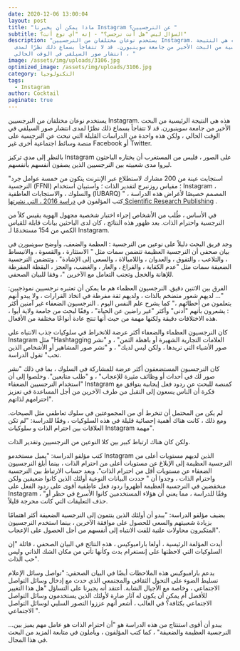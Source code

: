 ```yaml
---
date: 2020-12-06 13:00:04
layout: post
title: "ماذا يمكن أن يخبرنا Instagram عن النرجسيين؟ "
subtitle: السؤال ليس "هل أنت نرجسي؟" - إنه "أي نوع أنت؟"
description: "يستخدم نوعان مختلفان من النرجسيين Instagram. هذه هي النتيجة
  الرئيسية من البحث الأخير من جامعة سوينبورن. قد لا تتفاجأ بسماع ذلك نظرًا لمدى
  انتشار صور السيلفي في الوقت الحالي ، "
image: /assets/img/uploads/3106.jpg
optimized_image: /assets/img/uploads/3106.jpg
category: التكنولوجيا
tags:
  - Instagram
author: Cocktail
paginate: true
---
```

يستخدم نوعان مختلفان من النرجسيين Instagram. هذه هي النتيجة الرئيسية من البحث الأخير من جامعة سوينبورن. قد لا تتفاجأ بسماع ذلك نظرًا لمدى انتشار صور السيلفي في الوقت الحالي ، ولكن هذه واحدة من الدراسات القليلة التي تبحث عن النرجسية على منصة وسائط اجتماعية أخرى غير Facebook أو Twitter.

بالنظر إلى مدى تركيز Instagram على الصور ، فليس من المستغرب أن يختاره الباحثون ليروا مدى شعبيته بين النرجسيين الذين يصفون أنفسهم بأنفسهم.

"استجابت عينة من 200 مشارك لاستطلاع عبر الإنترنت يتكون من خمسة عوامل جرد النرجسية (FFNI) ؛ مقياس روزنبرج لتقدير الذات ؛ واستبيان استخدام Instagram ، والسلوك ، والاستجابات العاطفية (IUBARQ) المصمم خصيصًا لأغراض هذه الدراسة ، " كتب المؤلفون في [دراسة 2016 ، التي نشرتها Scientific Research Publishing](https://www.scirp.org/journal/PaperInformation.aspx?PaperID=66043) .

في الأساس ، طُلب من الأشخاص إجراء اختبار شخصية مجهول الهوية يقيس كلاً من النرجسية واحترام الذات. بعد ظهور هذه النتائج ، كان لدى الباحثين بيانات قابلة للقياس الكمي من 154 مستخدمًا لـ Instagram.

وجد فريق البحث دليلاً على نوعين من النرجسية : العظمة والضعف. وأوضح *سوينبورن* في بيان صحفي أن النرجسية العظيمة تتضمن سمات مثل " الاستثارة ، والقسوة ، والانبساط ، والتلاعب ، والتفوق ، والعدوان ، واللامبالاة ، والسعي إلى الإشادة" . وتتضمن النرجسية الضعيفة سمات مثل "عدم الكفاية ، والفراغ ، والعار ، والغضب، والعجز ، اليقظة المفرطة للإهانة والخجل وتجنب التعامل مع الآخرين "، وفقا للبيان الصحفي.

الفرق بين الاثنين دقيق. النرجسيون العظماء هم ما يمكن أن تعتبره نرجسيين نموذجيين: "... لديهم شعور متضخم بالذات ، ولديهم ثقة مفرطة في اتخاذ القرارات ، ولا يبدو أنهم يتعلمون من أخطائهم ،" كما يشرح علم النفس اليوم . النرجسيون الضعفاء غير آمنين أكثر : يشعرون بأنهم "أدنى" وأكثر "غير راضين عن الحياة" ، وفقًا لبحث من جامعة ولاية أيوا ، هذه الاختلافات دقيقة ولكنها مهمة من حيث أنها تنتج عادة أنواعًا مختلفة من الأفعال.

كان النرجسيون العظماء والضعفاء أكثر عرضة للانخراط في سلوكيات جذب الانتباه على Instagram مثل "Hashtagging العلامات التجارية الشهيرة أو باهظة الثمن" ، و "نشر صور الأشياء التي تريدها ، ولكن ليس لديك" ، و "نشر صور المشاهير أو الأشخاص الذين تحب" تقول الدراسة.

كان النرجسيون المستضعفون أكثر عرضة للمشاركة في السلوك ، بما في ذلك "نشر صور لك في أحداث أو وظائف مثيرة للإعجاب" ، و "طلب متابعين". وخلصوا إلى أن "استخدام النرجسيين الضعفاء Instagram كمنصة للبحث عن ردود فعل إيجابية يتوافق مع فكرة أن الناس يسعون إلى التقبل من طرف الآخرين من أجل المساعدة في تعزيز احترامهم لذاتهم".

لم يكن من المحتمل أن تنخرط أي من المجموعتين في سلوك تعاطفي مثل الصيحات. ومع ذلك ، كانت هناك أهمية إحصائية قليلة في هذه السلوكيات ، وفقًا للدراسة: "لم تكن العلاقات بين احترام الذات و سلوكيات Instagram مهمة".

ولكن كان هناك ارتباط كبير بين كلا النوعين من النرجسيين وتقدير الذات.

كتب مؤلفو الدراسة: "يميل مستخدمو Instagram الذين لديهم مستويات أعلى من النرجسية العظيمة إلى الإبلاغ عن مستويات أعلى من احترام الذات ، بينما أبلغ النرجسيون الضعفاء عن مستويات أقل من احترام الذات". وبعد حساب الارتباط بين النرجسية واحترام الذات ، وجدوا أن " حددت البيانات النوعية أولئك الذين كانوا ضعيفين ولكن منخفضين في النرجسية العظيمة أظهروا ردود فعل عاطفية أقوى على ردود الفعل على Instagram ، "وفقًا للدراسة ، مما يعني أن هؤلاء المستخدمين كانوا الأسرع في حظر أو حذف التعليقات التي كانت محرجة قليلاً.

يضيف مؤلفو الدراسة: "يبدو أن أولئك الذين ينتمون إلى النرجسية الضعيفة أكثر اهتمامًا بزيادة شعبيتهم والسعي للحصول على موافقة الآخرين ، بينما استخدم النرجسيون المتكبرون محاولات علنية للفت الانتباه إلى أنفسهم من أجل الحصول على الإعجاب".

أيدت المؤلفة الرئيسية ، أولغا بارامبوكيس ، هذه النتائج في البيان الصحفي ، قائلة "إن السلوكيات التي لاحظتها على إنستغرام بدت وكأنها تأتي من مكان الشك الذاتي وليس حب الذات".

يدعم بارامبوكيس هذه الملاحظات أيضًا في البيان الصحفي: "تواصل وسائل الإعلام تسليط الضوء على التحول الثقافي والمجتمعي الذي حدث مع إدخال وسائل التواصل الاجتماعي ، وخاصة مع الأجيال الشابة. أعتقد أنه يجبرنا على التساؤل "هل هذا التغيير للأفضل أم يمكن أن يكون له آثار ضارة لأولئك الذين يستخدمون وسائل التواصل الاجتماعي بكثافة؟ في الغالب ، أشعر أنهم عززوا التصور السلبي لوسائل التواصل الاجتماعي ".

يبدو أن أقوى استنتاج من هذه الدراسة هو "أن احترام الذات هو عامل مهم يميز بين... النرجسية العظيمة والضعيفة" ، كما كتب المؤلفون ، ويأملون في متابعة المزيد من البحث في هذا المجال.